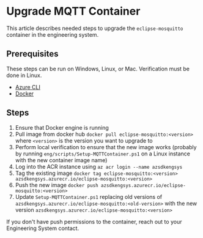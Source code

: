 # Upgrade MQTT Container

This article describes needed steps to upgrade the `eclipse-mosquitto` container
in the engineering system. 

## Prerequisites

These steps can be run on Windows, Linux, or Mac. Verification must be done in
Linux.

* [Azure CLI](https://learn.microsoft.com/en-us/cli/azure/install-azure-cli)
* [Docker](https://docs.docker.com/engine/install/) 

## Steps

1. Ensure that Docker engine is running
1. Pull image from docker hub `docker pull eclipse-mosquitto:<version>` where `<version>` is the version you want to upgrade to
1. Perform local verification to ensure that the new image works (probably by running `eng/scripts/Setup-MQTTContainer.ps1` on a Linux instance with the new container image name)
1. Log into the ACR instance using `az acr login --name azsdkengsys`
1. Tag the existing image `docker tag eclipse-mosquitto:<version> azsdkengsys.azurecr.io/eclipse-mosquitto:<version>`
1. Push the new image `docker push azsdkengsys.azurecr.io/eclipse-mosquitto:<version>`
1. Update `Setup-MQTTContainer.ps1` replacing old versions of `azsdkengsys.azurecr.io/eclipse-mosquitto:<old-version>` with the new version `azsdkengsys.azurecr.io/eclipse-mosquitto:<version>`

If you don't have push permissions to the container, reach out to your 
Engineering System contact.
